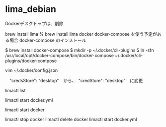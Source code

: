 # lima_debian


Dockerデスクトップは、削除

brew install lima
% brew install lima docker
docker-compose を使う予定がある場合
docker-compose のインストール

$ brew install docker-compose
$ mkdir -p ~/.docker/cli-plugins
$ ln -sfn /usr/local/opt/docker-compose/bin/docker-compose ~/.docker/cli-plugins/docker-compose


vim ~/.docker/config.json

　"credsStore": "desktop"　から、　"credStore": "desktop"　に変更


limactl list

limactl start docker.yml

limactl start docker

limactl stop docker
limactl delete docker
limactl start docker.yml
